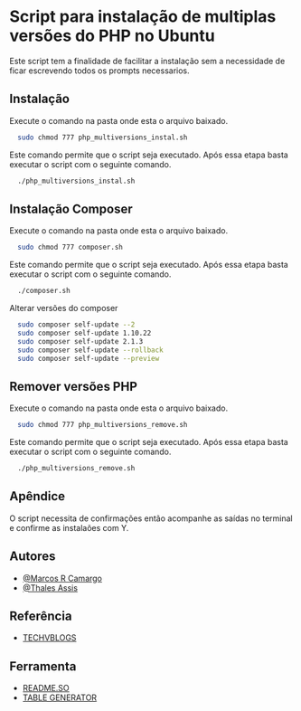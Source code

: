 
# Script para instalação de multiplas versões do PHP no Ubuntu

Este script tem a finalidade de facilitar a instalação sem a necessidade de ficar escrevendo todos os prompts necessarios. 


## Instalação

Execute o comando na pasta onde esta o arquivo baixado.

```bash
  sudo chmod 777 php_multiversions_instal.sh
```
Este comando permite que o script seja executado. Após essa etapa basta executar o script com o seguinte comando.

```bash
  ./php_multiversions_instal.sh
```

## Instalação Composer

Execute o comando na pasta onde esta o arquivo baixado.

```bash
  sudo chmod 777 composer.sh
```
Este comando permite que o script seja executado. Após essa etapa basta executar o script com o seguinte comando.

```bash
  ./composer.sh
```

Alterar versões do composer

```bash
  sudo composer self-update --2
  sudo composer self-update 1.10.22
  sudo composer self-update 2.1.3
  sudo composer self-update --rollback
  sudo composer self-update --preview
```

## Remover versões PHP

Execute o comando na pasta onde esta o arquivo baixado.

```bash
  sudo chmod 777 php_multiversions_remove.sh
```
Este comando permite que o script seja executado. Após essa etapa basta executar o script com o seguinte comando.

```bash
  ./php_multiversions_remove.sh
```

## Apêndice

O script necessita de confirmações então acompanhe as saídas no terminal e confirme as instalaões com Y.


## Autores

- [@Marcos R Camargo](https://www.github.com/MarcosRCamargo)
- [@Thales Assis](https://github.com/ThalesA)


## Referência

 - [TECHVBLOGS](https://techvblogs.com/blog/install-multiple-php-versions-on-ubuntu-22-04)

## Ferramenta

 - [README.SO](https://readme.so/pt/editor)
 - [TABLE GENERATOR](https://www.tablesgenerator.com/markdown_tables)



